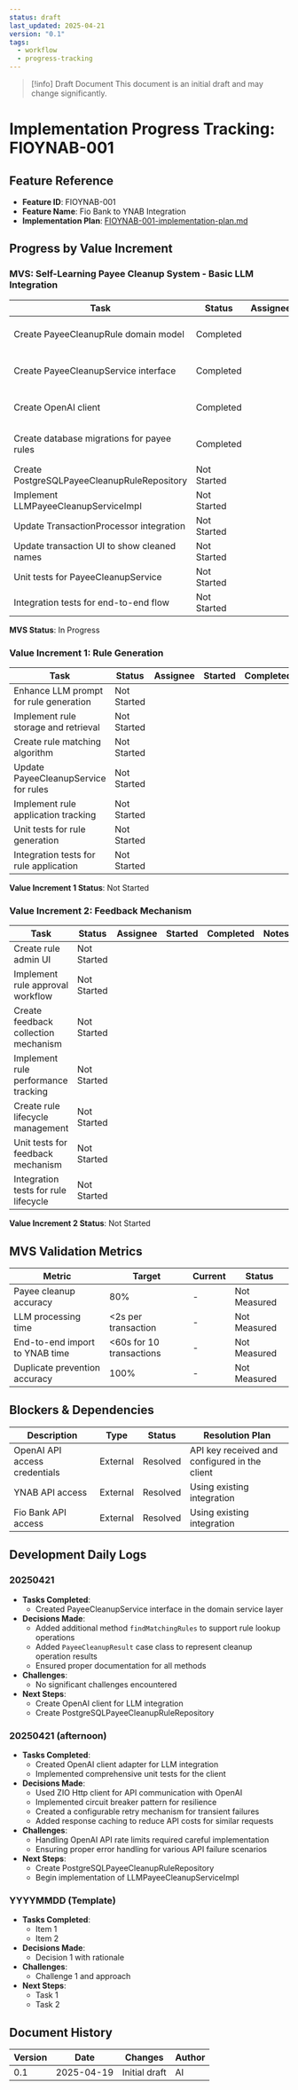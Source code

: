 ```yaml
---
status: draft
last_updated: 2025-04-21
version: "0.1"
tags:
  - workflow
  - progress-tracking
---
```


> [!info] Draft Document
> This document is an initial draft and may change significantly.

# Implementation Progress Tracking: FIOYNAB-001

## Feature Reference
- **Feature ID**: FIOYNAB-001
- **Feature Name**: Fio Bank to YNAB Integration
- **Implementation Plan**: [FIOYNAB-001-implementation-plan.md](./FIOYNAB-001-implementation-plan.md)

## Progress by Value Increment

### MVS: Self-Learning Payee Cleanup System - Basic LLM Integration

| Task | Status | Assignee | Started | Completed | Notes |
|------|--------|----------|---------|-----------|-------|
| Create PayeeCleanupRule domain model | Completed | | 2025-04-20 | 2025-04-20 | Created with proper enums for PatternType, GeneratorType, and RuleStatus |
| Create PayeeCleanupService interface | Completed | | 2025-04-21 | 2025-04-21 | Created interface with methods for cleanup, rule management, and feedback |
| Create OpenAI client | Completed | | 2025-04-21 | 2025-04-21 | Implemented adapter for OpenAI API with error handling and unit tests |
| Create database migrations for payee rules | Completed | | 2025-04-20 | 2025-04-20 | Created V400__payee_cleanup_rules.sql migration |
| Create PostgreSQLPayeeCleanupRuleRepository | Not Started | | | | |
| Implement LLMPayeeCleanupServiceImpl | Not Started | | | | |
| Update TransactionProcessor integration | Not Started | | | | |
| Update transaction UI to show cleaned names | Not Started | | | | |
| Unit tests for PayeeCleanupService | Not Started | | | | |
| Integration tests for end-to-end flow | Not Started | | | | |

**MVS Status**: In Progress

### Value Increment 1: Rule Generation

| Task | Status | Assignee | Started | Completed | Notes |
|------|--------|----------|---------|-----------|-------|
| Enhance LLM prompt for rule generation | Not Started | | | | |
| Implement rule storage and retrieval | Not Started | | | | |
| Create rule matching algorithm | Not Started | | | | |
| Update PayeeCleanupService for rules | Not Started | | | | |
| Implement rule application tracking | Not Started | | | | |
| Unit tests for rule generation | Not Started | | | | |
| Integration tests for rule application | Not Started | | | | |

**Value Increment 1 Status**: Not Started

### Value Increment 2: Feedback Mechanism

| Task | Status | Assignee | Started | Completed | Notes |
|------|--------|----------|---------|-----------|-------|
| Create rule admin UI | Not Started | | | | |
| Implement rule approval workflow | Not Started | | | | |
| Create feedback collection mechanism | Not Started | | | | |
| Implement rule performance tracking | Not Started | | | | |
| Create rule lifecycle management | Not Started | | | | |
| Unit tests for feedback mechanism | Not Started | | | | |
| Integration tests for rule lifecycle | Not Started | | | | |

**Value Increment 2 Status**: Not Started

## MVS Validation Metrics

| Metric | Target | Current | Status |
|--------|--------|---------|--------|
| Payee cleanup accuracy | 80% | - | Not Measured |
| LLM processing time | <2s per transaction | - | Not Measured |
| End-to-end import to YNAB time | <60s for 10 transactions | - | Not Measured |
| Duplicate prevention accuracy | 100% | - | Not Measured |

## Blockers & Dependencies

| Description | Type | Status | Resolution Plan |
|-------------|------|--------|----------------|
| OpenAI API access credentials | External | Resolved | API key received and configured in the client |
| YNAB API access | External | Resolved | Using existing integration |
| Fio Bank API access | External | Resolved | Using existing integration |

## Development Daily Logs

### 20250421
- **Tasks Completed**:
  - Created PayeeCleanupService interface in the domain service layer
- **Decisions Made**:
  - Added additional method `findMatchingRules` to support rule lookup operations
  - Added `PayeeCleanupResult` case class to represent cleanup operation results
  - Ensured proper documentation for all methods
- **Challenges**:
  - No significant challenges encountered
- **Next Steps**:
  - Create OpenAI client for LLM integration
  - Create PostgreSQLPayeeCleanupRuleRepository

### 20250421 (afternoon)
- **Tasks Completed**:
  - Created OpenAI client adapter for LLM integration
  - Implemented comprehensive unit tests for the client
- **Decisions Made**:
  - Used ZIO Http client for API communication with OpenAI
  - Implemented circuit breaker pattern for resilience
  - Created a configurable retry mechanism for transient failures
  - Added response caching to reduce API costs for similar requests
- **Challenges**:
  - Handling OpenAI API rate limits required careful implementation
  - Ensuring proper error handling for various API failure scenarios
- **Next Steps**:
  - Create PostgreSQLPayeeCleanupRuleRepository
  - Begin implementation of LLMPayeeCleanupServiceImpl

### YYYYMMDD (Template)
- **Tasks Completed**:
  - Item 1
  - Item 2
- **Decisions Made**:
  - Decision 1 with rationale
- **Challenges**:
  - Challenge 1 and approach
- **Next Steps**:
  - Task 1
  - Task 2

## Document History

| Version | Date | Changes | Author |
|---------|------|---------|--------|
| 0.1 | 2025-04-19 | Initial draft | AI |